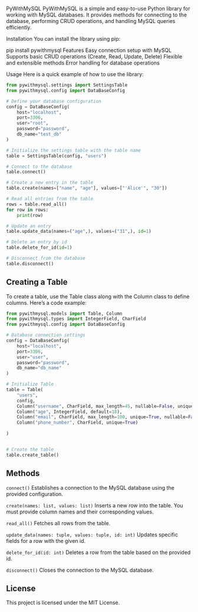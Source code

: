 PyWithMySQL
PyWithMySQL is a simple and easy-to-use Python library for working with MySQL databases. It provides methods for connecting to the database, performing CRUD operations, and handling MySQL queries efficiently.

Installation
You can install the library using pip:

pip install pywithmysql
Features
Easy connection setup with MySQL Supports basic CRUD operations (Create, Read, Update, Delete) Flexible and extensible methods Error handling for database operations

Usage
Here is a quick example of how to use the library:

```python
from pywithmysql.settings import SettingsTable
from pywithmysql.config import DataBaseConfig

# Define your database configuration
config = DataBaseConfig(
    host="localhost",
    port=3306,
    user="root",
    password="password",
    db_name="test_db"
)

# Initialize the settings table with the table name
table = SettingsTable(config, "users")

# Connect to the database
table.connect()

# Create a new entry in the table
table.create(names=["name", "age"], values=["'Alice'", "30"])

# Read all entries from the table
rows = table.read_all()
for row in rows:
    print(row)

# Update an entry
table.update_data(names=("age",), values=("31",), id=1)

# Delete an entry by id
table.delete_for_id(id=1)

# Disconnect from the database
table.disconnect()
```
## Creating a Table
To create a table, use the Table class along with the Column class to define columns. Here’s a code example:

```python
from pywithmysql.models import Table, Column
from pywithmysql.types import IntegerField, CharField
from pywithmysql.config import DataBaseConfig

# Database connection settings
config = DataBaseConfig(
    host="localhost",
    port=3306,
    user="user",
    password="password",
    db_name="db_name"
)

# Initialize Table
table = Table(
    "users",
    config,
    Column("username", CharField, max_length=45, nullable=False, unique=True),
    Column("age", IntegerField, default=18),
    Column("email", CharField, max_length=100, unique=True, nullable=False),
    Column("phone_number", CharField, unique=True)
    
)


# Create the table
table.create_table()
```
## Methods
```connect()``` Establishes a connection to the MySQL database using the provided configuration.

```create(names: list, values: list)``` Inserts a new row into the table. You must provide column names and their corresponding values.

```read_all()``` Fetches all rows from the table.

```update_data(names: tuple, values: tuple, id: int)``` Updates specific fields for a row with the given id.

```delete_for_id(id: int)``` Deletes a row from the table based on the provided id.

```disconnect()``` Closes the connection to the MySQL database.

## License
This project is licensed under the MIT License.